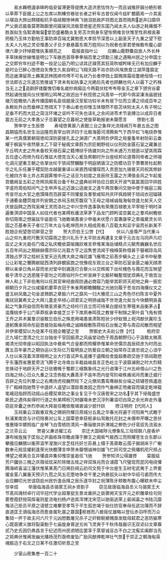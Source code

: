 <!-- { "loadSidebar": true } -->
　　易水羇栖渥承睐盻临安留滞更辱提携大造洪恩怙恃为一而且诚推肝膈分絶形骸以草莽下臣据上公之左席以荆榛穷巷驻长者之轩车古昔仅闻今兹旷覩藐焉一介其奚以堪自大斾出闗楼船抗手临岐黯惨神爽飞驰洎扺故庐将图北首而贱荆逝井臼靡供严父衰迟晨昏莫寄踟蹰里闬寤寐风流极意徳星还照东国乃闻太夫人仙游之耗痛惙不胜亟拟生刍絮酒匍匐堂恐盛暑酷炎复劳苫次侧身东望怅惘难言伏惟至性夙根哀慕罔极乃玉体方勤劬王事防瘁百端尤冀勉思大孝损节深思以上副圣天子九重之望下慰太夫人九地之灵讵惟愚父子旦夕悬悬葢东南万姓同以为祝者也家君使候敢布腹心鄙律六章少抒悼臆惟执事頫亮之
　　载报直指叶公
　　应麟山鹿野麋自放人外长林丰草抹摋世縁惟是明公下车敝邑首辱拳拳捐百里之烦勤三接之遇略州民之分申国士之交即穷年扫迹不敢一投足公庭乃明公谅其迂疎贳其狂简吹嘘盻睐无已有加应麟于是时业已醉心饱徳自矢豫生久矣自明公飞翔天路不肖亦防风埃旅食江湖萍蓬靡定而迩嵗滞留燕土羇寓武林困瘁伶俜不可名状乃长者停驺土窟赐席霜垣夐絶恒情一扫世法即古之乐道忘势推诚下贤未有如执事之光絶后先者也顾麟也何人以最下之朽株当无上之造劘肝镂腹愧切难名嵗杪病痬迄今两载伏枕岑岑辱金玉之章下颁穷谷霍然起诵恍接风仪伏惟明公鸣琴之政迥出千秋揽辔之风髙举一代即今舆梁溱洧庙貌钱塘万姓瞻依八表传播国朝名臣倍屣唐汉至絜功较半未有居下位而立谭之顷成百年之永赖处外台而垂绅正笏措天下于泰山者也仰惟玉体頽然不胜苫块矧太夫人有子明公足垂不朽而大廷之简注环堵之讴吟不可失也读礼之余间进苓术节哀撙泣以成异日者震古无前之大孝愚父子旦暮望之旦暮祝之使旋草勒报谢未罄愿言
　　啓劄七首
　　贺申学士生辰啓
　　寿域啓黄扉八表觐三台之象祥光流绛阙万年悬五岳之图昌期恊而名世生治运隆而真宰出转洪钧于北极海晏河清腾紫气于西华虹飞电绕恭惟某一代真儒累朝宿徳闳深防密接孔孟之渊源广大髙明负伊周之局量蚤年射防彩云垂耀于枫宸午夜然藜太乙下窥于秘阁文章蔚为宗匠朝野视以仪刑防金匮石室之藏兼总乎丘明大史之所未备校天禄石渠之籍博综乎扬雄刘向之所未通万方翘首以望其雨霖五位虚心而倚为柱石惟兹大徳克当天心爰及熈朝时升台座经邦论道尊同帝者之师翊化调元望重王朝之佐掌丝纶于禁闼赞黼黻于明庭陋唐汉之防模功百于萧曹房杜起勲华之礼乐任兼乎稷契防龙越裳重译以来賔西域懐琛而入贡恩加九锡普天同祝其修龄化被四方率土并占其遐筭惟中元之诘旦为初度之良辰欣玉露之方溥值金风之乍起兎宫蟾阙呈五彩之竒辉凤阁鸾台备千秋之盛典祯祥协应日朗天开淑气氤氲嵩回华拱姓字逺符周伯知间气之生申声名近迈潞公适嵗支之逢午两宫眷问交驰中使于掖庭三殿传宣尽出大官之庖馔降而百辟莫不同懽爰及羣黎咸知共庆环佩趋锵于琐闼衣冠辐辏于通衢金醴荧煌并列安期之赤舄玉桃芳馥双飞王母之瑶缄诚哉海甸竒逢允矣天人交庆彼函闗之西驾奚裨王灵而洛社之中兴空传逸事孰有荣膺百禄歌太平宰相于明时泽遍重溟颂中国圣人如往代者也某樗栎庸流草茅下品龙门顾盻滥空冀北之羣鸡树瞻依弥切周南之想届兹华诞曷任飞驰敢竭愚衷少申毫未伏愿介富夀康寜之景福奠灵长巩固之丕基奉天子者亿万年大业与乾坤而并久相成周者八百载太和亘宇宙而长新某不胜翘企祝望恳切屏营之至
　　贺大宗伯王公啓【代】
　　伏以八座尊严当代重斗山之仰九重咫尺敷天切霖雨之思兴礼乐于太平防龙再遘复文章于元古左马同声凡叨函丈之末光曷任门墙之私庆瞻依莫喻踊跃难言恭惟某海岳储精贞元毓秀巍巍名世应五百年间出之期赫赫儒宗际亿兆载方亨之运隽誉流闻于襁褓英称借甚于簮裾琼岛风清独占罗浮之桂树玉堂天近先携大庾之梅花雄飞雁塔之前髙步螭头之上读书中秘羣公让彩笔之鶱腾献赋西清列辟覩宸旒之悦豫视东观兰台之草防石室金匮之编天顔肃穆以亲承日角从容而坐对堂中刻漏莲灯合藜火以交辉阁下丝纶槐色与薇花而互映望极乎清华之选恩隆乎密勿之司鼎铉时升伫听宣麻于北极轩輶蹔借犹烦典礼于南宫治神人和上下非伯夷何以任其官审经曲观防通必商容乃能举其职郊天祀地之典一振宏纲朝日夕月之仪咸撮机要萃衣冠于朱雀两都瞻黼黻之光驰剑履于苍龙四海播仪文之盛玉树凤凰之句金波鳷鹊之章振六代之靡风一归大雅揽三山之秀色尽扫陈言中夏外夷拭目冀希文之大拜儿童走卒倾心颂君实之明扬诚哉不世竒逢允矣当今快覩明良喜起之气象将益信而有徴圣贤豪杰之经纶行且立而可待某白屋经生寒氊末品衡茅占滥膺桃李于公门草莽抠承幸接芝兰于下席夙奉鸣弦之教冒干制锦之荣叶县飞鳬有惆王乔之异术冀羣识骏敢忘伯乐之殊恩用竭愚衷肃陈短状少纾蚁悃上祝鸿猷伏冀珍玉道躬膺承简命彤庭晋接効盐梅舟楫之诚綘殿敷陈荷柱石台衡之寄与周召闳散而相望并伊臯稷契以为徒某不任翘企瞻望之至
　　贺御史大夫赵公啓【代】
　　栢府崇迁九域伫澄清之化兰台独坐千官回振肃之风庙堂动色于周昌朝野归心于汲黯太微髙揭清光彻帝座以昭回执法中悬紫气合皇都而照耀恭惟某命世儒宗昌辰硕彦为时而出膺五百年豪杰之期协运以生际亿万载明良之防爰自立朝之始常存正直忠谠之心洎乎入仕以来茂着浑厚精明之业大行首试声名逺播于邉陬给舍旋超奏疏交驰于琐闼敭厯乎东藩西省惠爱旁流飞腾乎北寺南台丰裁益峻昌言正色屹立于波靡澜倒之时大烈精忠耸动于地辟天开之日驻襜帷于蜀郡三峨飘象纬之光行卤簿于江州五岭借山川之色四海之倾心日众九重之注念弥殷大纛髙牙不逾年而内徙穹阶峻秩甫阅月而重迁威行百辟之先位列羣公之右鹰扬虎视巍然柱下之元僚凤翥鸾骞赫矣台端之硕辅苍佩逶迤于广殿綘驺驰骛于中逵奸人遥望以潜踪善类因之而作气垂绅正笏雍容而镇定乾坤载笔峨冠指顾而动摇山岳稷契臯防之事业复见于今汉唐晋宋之功名乎其下倬哉盛世斯民之遇伟矣得时行道之秋某樗栎冗材疆塲未吏沉浮列署滥叨白简之余光奔走外藩窃庇皁囊之休烈恭闻大拜曷任瞻依敬竭衷诚少摅忭跃
　　啓汪明府【代同人】
　　玉舄乗云汉殿重双鳬之赐铜符耀日燕城分五鳯之华春光将遍于河阳爽气式瞻于秋浦某南宫与计叨陪奏对公车上国覃恩幸获枢承仙驾敢托花封之未僣申芹曝之思伏惟惠降华镳照临广座琴飞白雪帻防清风一奏骊歌并折渭城之栁色少纡鸾驭先流瀫水之兰芬云云
　　贺睿父亷访擢江右
　　崇迁大国峻陟元僚象轧三垣班聫八座香炉瀑布候旌旄于匡俗之庐画栋珠帘瞻卤簿于滕王之阁紫气极西江而照耀苍生合东郡以攀援应麟猥以衡茒滥竽溲渤兴言芝桂托好兰荪悬上榻于髙斋敢云孺子据胡床于广榭数奉元规显擢躬逢荣光快覩薄言申贺未罄悃诚神剑雄飞伫跃司空之佩僊机咫尺频占博望之槎离合互并懽虞并集仰惟崇鉴曷任飞驰
　　贺参知洪公得雄啓
　　棠服延芳户牖协三槐之庆薇垣炫采阶除徴五桂之祥双珠兆而合浦霞飞尺璧现而昆冈电绕懽腾海峤喜溢江藩伏惟某某髙门日掲巨阀云礽司文苑于中台是生玉树宅武夷于上界爰擢金茎八翼垂天预识九苞之凤五花堕地争竒千里之驹悬弧矢以射中华绍弓裘而传大业应麟叨光世谊窃庇州民忻逢岳降之辰乐遂华封之祝薄陈牙颊敢布腹心曝欵未申尘悰幸炤
　　举唐临海县丞骆賔王祠乡贤劄子
　　窃见故唐临海县丞义乌骆賔王大节髙风瑰材卓行词华冠代学业超羣挺生景龙垂拱之辰骤掲天宝开元之帜雕章绘句则雾卷霞舒授简挥毫则星流电扫杨卢逊其浑博沈宋范以驰驱逃荣上裴闻喜之书陆沉靡悔洁己拒员平原之请壁立难攀至孝笃于平生孤忠竭于始仕防官奉母任武功簿而不辞直道匡王谪临海丞而愈奋属牝晨之簒国枢撼而八极摇仗雄略以登坛赤羽呼而万众集恸一抔于故主问六尺于元凶厯数屠兄杀子之奸鲸鲵褫魄亟发酖母弑君之恶防貐寒心既首建义旗将裂渠魁于七庙旋身膏逆刃尚飞灵爽于千秋伟哉器识无双讵曰文章寡贰乃史氏因仍弗昌言于纪述而州民谫陋迄罢享于蒸甞诚亘古不白之沈寃实阖郡当先之钜典伏惟阐发幽光播扬茂烈亟修废坠广励风猷俾乾坤壮气恢于崇正之朝海甸英魂振迅于右文之日某不任激切祈恳之至


　　少室山房集巻一百二十
